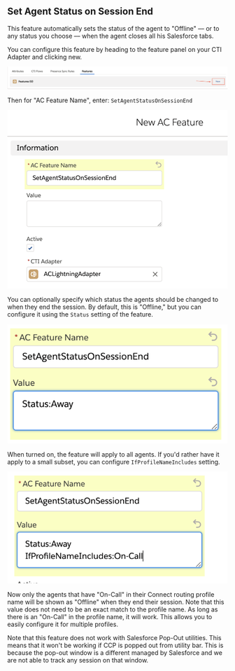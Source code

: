 <h2 class="toc">Set Agent Status on Session End</h2>

This feature automatically sets the status of the agent to "Offline" –– or to any status you choose –– when the agent closes all his Salesforce tabs.

You can configure this feature by heading to the feature panel on your CTI Adapter and clicking new.

<img src="../media/01-new-feature-button.png" />

Then for "AC Feature Name", enter: `SetAgentStatusOnSessionEnd`

<img src="../media/02-new-feature.png" />

You can optionally specify which status the agents should be changed to when they end the session. By default, this is "Offline," but you can configure it using the `Status` setting of the feature.

<img src="../media/03-custom-status.png" />

When turned on, the feature will apply to all agents. If you'd rather have it apply to a small subset, you can configure `IfProfileNameIncludes` setting.

<img src="../media/04-selective-profile-name.png" />

Now only the agents that have "On-Call" in their Connect routing profile name will be shown as "Offline" when they end their session. Note that this value does not need to be an exact match to the profile name. As long as there is an "On-Call" in the profile name, it will work. This allows you to easily configure it for multiple profiles.


Note that this feature does not work with Salesforce Pop-Out utilities. This means that it won't be working if CCP is popped out from utility bar. This is because the pop-out window is a different managed by Salesforce and we are not able to track any session on that window. 